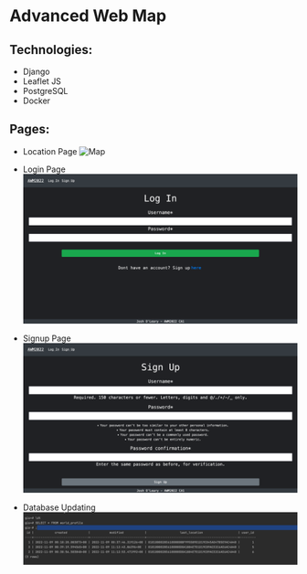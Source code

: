 # Advanced Web Map

## Technologies:
- Django
- Leaflet JS
- PostgreSQL
- Docker


## Pages:

- Location Page
![Map](screenshots/Map.png)

- Login Page
![Login](screenshots/Login.png)

- Signup Page
![Signup](screenshots/Signup.png)

- Database Updating
![DBUpdated](screenshots/DBUpdated.png)